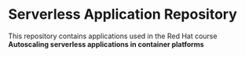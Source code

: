 # Serverless Application Repository
This repository contains applications used in the Red Hat course **Autoscaling serverless applications in container platforms**
